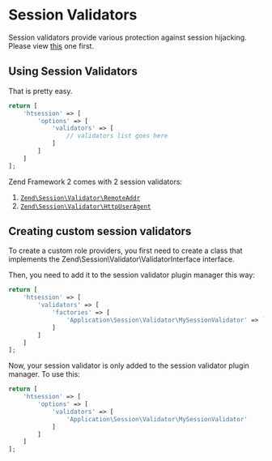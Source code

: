 # Session Validators

Session validators provide various protection against session hijacking. Please view [this](http://framework.zend.com/manual/2.2/en/modules/zend.session.validator.html) one first.

## Using Session Validators

That is pretty easy.

```php
return [
    'htsession' => [
        'options' => [
            'validators' => [
                // validators list goes here
            ]        
        ]
    ]
];
```
Zend Framework 2 comes with 2 session validators:

1. [`Zend\Session\Validator\RemoteAddr`](https://github.com/zendframework/zf2/blob/master/library/Zend/Session/Validator/RemoteAddr.php)
2. [`Zend\Session\Validator\HttpUserAgent`](https://github.com/zendframework/zf2/blob/master/library/Zend/Session/Validator/HttpUserAgent.php)

## Creating custom session validators
To create a custom role providers, you first need to create a class that implements the Zend\Session\Validator\ValidatorInterface interface.

Then, you need to add it to the session validator plugin manager this way:

```php
return [
    'htsession' => [
        'validators' => [
            'factories' => [
                'Application\Session\Validator\MySessionValidator' => `Application\Factory\MySessionValidatorFactory`
            ]
        ]
    ]
];

```
Now, your session validator is only added to the session validator plugin manager. To use this:

```php
return [
    'htsession' => [
        'options' => [
            'validators' => [
                'Application\Session\Validator\MySessionValidator'
            ]        
        ]
    ]
];
```
